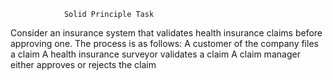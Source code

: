 				Solid Principle Task
Consider an insurance system that validates health insurance claims before approving one. The
process is as follows:
A customer of the company files a claim
A health insurance surveyor validates a claim
A claim manager either approves or rejects the claim
